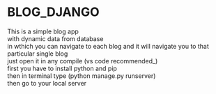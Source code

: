 # BLOG_DJANGO
This is a simple blog app <br>
with dynamic data from database <br>
in wthich you can navigate to each blog and it will navigate you to that particular single blog <br>
just open it in any compile (vs code recommended_)<br>
first you have to install python and pip <br>
then in terminal type (python manage.py runserver)<br>
then go to your local server <br>
